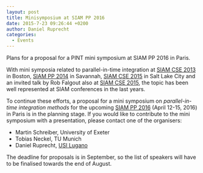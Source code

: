 ```yaml
---
layout: post
title: Minisymposium at SIAM PP 2016
date: 2015-7-23 09:26:44 +0200
author: Daniel Ruprecht
categories:
  - Events
---
```

Plans for a proposal for a PINT mini symposium at SIAM PP 2016 in Paris.

<!--more-->
With mini symposia related to parallel-in-time integration at [SIAM CSE 2013](http://meetings.siam.org/sess/dsp_programsess.cfm?SESSIONCODE=15471) in Boston, [SIAM PP 2014](http://meetings.siam.org/sess/dsp_programsess.cfm?SESSIONCODE=17906) in Savannah, [SIAM CSE 2015](http://meetings.siam.org/sess/dsp_programsess.cfm?SESSIONCODE=19996) in Salt Lake City and an invited talk by Rob Falgout also at [SIAM CSE 2015](https://www.pathlms.com/siam/courses/1043/sections/1256), the topic has been well represented at SIAM conferences in the last years.

To continue these efforts, a proposal for a mini symposium on *parallel-in-time integration methods* for the upcoming [SIAM PP 2016](http://www.siam.org/meetings/pp16/) (April 12-15, 2016) in Paris is in the planning stage. If you would like to contribute to the mini symposium with a presentation, please contact one of the organisers:

- Martin Schreiber, University of Exeter
- Tobias Neckel, TU Munich
- Daniel Ruprecht, [USI Lugano](/groups/usi.html)

The deadline for proposals is in September, so the list of speakers will have to be finalised towards the end of August.